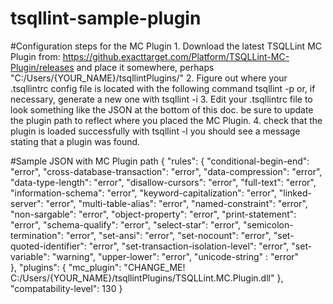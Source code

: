 # tsqllint-sample-plugin
#Configuration steps for the MC Plugin
    1. Download the latest TSQLLint MC Plugin from: https://github.exacttarget.com/Platform/TSQLLint-MC-Plugin/releases and place it somewhere, perhaps "C:/Users/{YOUR_NAME}/tsqllintPlugins/"
    2. Figure out where your .tsqllintrc config file is located with the following command  tsqllint -p or, if necessary, generate a new one with tsqllint -i
    3. Edit your .tsqllintrc file to look something like the JSON at the bottom of this doc. be sure to update the plugin path to reflect where you placed the MC Plugin.
    4. check that the plugin is loaded successfully with tsqllint -l you should see a message stating that a plugin was found.

#Sample JSON with MC Plugin path
{
    "rules": {
        "conditional-begin-end": "error",
        "cross-database-transaction": "error",
        "data-compression": "error",
        "data-type-length": "error",
        "disallow-cursors": "error",
        "full-text": "error",
        "information-schema": "error",
        "keyword-capitalization": "error",
        "linked-server": "error",
        "multi-table-alias": "error",
        "named-constraint": "error",
        "non-sargable": "error",
        "object-property": "error",
        "print-statement": "error",
        "schema-qualify": "error",
        "select-star": "error",
        "semicolon-termination": "error",
        "set-ansi": "error",
        "set-nocount": "error",
        "set-quoted-identifier": "error",
        "set-transaction-isolation-level": "error",
        "set-variable": "warning",
        "upper-lower": "error",
        "unicode-string" : "error"   
    },
    "plugins": {
        "mc_plugin": "CHANGE_ME! C:/Users/{YOUR_NAME}/tsqllintPlugins/TSQLLint.MC.Plugin.dll"
    },
    "compatability-level": 130
}
